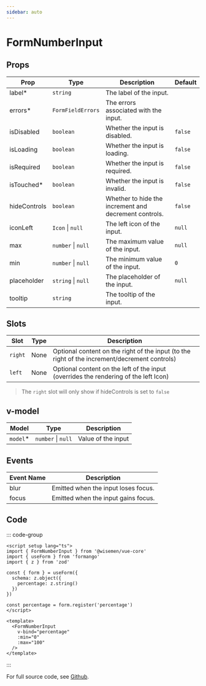 ```yaml
---
sidebar: auto
---
```



# FormNumberInput
<script setup>
import FormNumberInputPlayground from './FormNumberInputPlayground.vue'
</script>

<FormNumberInputPlayground />

## Props

| Prop         | Type               | Description                                           | Default |
|--------------|--------------------|-------------------------------------------------------|---------|
| label*       | `string`           | The label of the input.                               |         |
| errors*      | `FormFieldErrors`  | The errors associated with the input.                 |         |
| isDisabled   | `boolean`          | Whether the input is disabled.                        | `false` |
| isLoading    | `boolean`          | Whether the input is loading.                         | `false` |
| isRequired   | `boolean`          | Whether the input is required.                        | `false` |
| isTouched*   | `boolean`          | Whether the input is invalid.                         | `false` |
| hideControls | `boolean`          | Whether to hide the increment and decrement controls. | `false` |
| iconLeft     | `Icon` \| `null`   | The left icon of the input.                           | `null`  |
| max          | `number` \| `null` | The maximum value of the input.                       | `null`  |
| min          | `number` \| `null` | The minimum value of the input.                       | `0`     |
| placeholder  | `string` \| `null` | The placeholder of the input.                         | `null`  |
| tooltip      | `string`           | The tooltip of the input.                             |         |



## Slots

| Slot    | Type | Description                                                                                   |
|---------|------|-----------------------------------------------------------------------------------------------|
| `right` | None | Optional content on the right of the input (to the right of the increment/decrement controls) |
| `left`  | None | Optional content on the left of the input (overrides the rendering of the left Icon)          |

> The `right` slot will only show if hideControls is set to `false`

## v-model

| Model    | Type               | Description        |
|----------|--------------------|--------------------|
| `model`* | `number` \| `null` | Value of the input |

## Events

| Event Name  | Description                                          |
|-------------|------------------------------------------------------|
| blur        | Emitted when the input loses focus.                  |
| focus       | Emitted when the input gains focus.                  |

## Code

::: code-group
```vue [Usage]
<script setup lang="ts">
import { FormNumberInput } from '@wisemen/vue-core'
import { useForm } from 'formango'
import { z } from 'zod'

const { form } = useForm({
  schema: z.object({
    percentage: z.string()
  })
})

const percentage = form.register('percentage')
</script>
  
<template>
  <FormNumberInput 
    v-bind="percentage" 
    :min="0" 
    :max="100" 
  />
</template>
```
:::

For full source code, see [Github](https://github.com/wisemen-digital/vue-core/blob/main/packages/components/src/components/input/FormNumberInput.vue).
